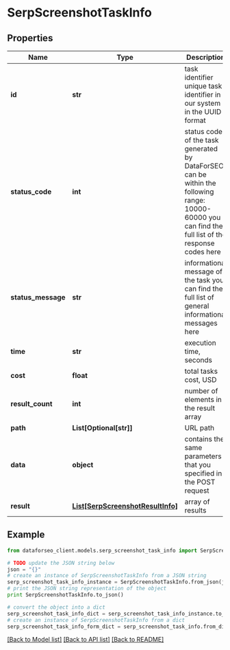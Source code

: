 # SerpScreenshotTaskInfo


## Properties

Name | Type | Description | Notes
------------ | ------------- | ------------- | -------------
**id** | **str** | task identifier unique task identifier in our system in the UUID format | [optional] 
**status_code** | **int** | status code of the task generated by DataForSEO, can be within the following range: 10000-60000 you can find the full list of the response codes here | [optional] 
**status_message** | **str** | informational message of the task you can find the full list of general informational messages here | [optional] 
**time** | **str** | execution time, seconds | [optional] 
**cost** | **float** | total tasks cost, USD | [optional] 
**result_count** | **int** | number of elements in the result array | [optional] 
**path** | **List[Optional[str]]** | URL path | [optional] 
**data** | **object** | contains the same parameters that you specified in the POST request | [optional] 
**result** | [**List[SerpScreenshotResultInfo]**](SerpScreenshotResultInfo.md) | array of results | [optional] 

## Example

```python
from dataforseo_client.models.serp_screenshot_task_info import SerpScreenshotTaskInfo

# TODO update the JSON string below
json = "{}"
# create an instance of SerpScreenshotTaskInfo from a JSON string
serp_screenshot_task_info_instance = SerpScreenshotTaskInfo.from_json(json)
# print the JSON string representation of the object
print SerpScreenshotTaskInfo.to_json()

# convert the object into a dict
serp_screenshot_task_info_dict = serp_screenshot_task_info_instance.to_dict()
# create an instance of SerpScreenshotTaskInfo from a dict
serp_screenshot_task_info_form_dict = serp_screenshot_task_info.from_dict(serp_screenshot_task_info_dict)
```
[[Back to Model list]](../README.md#documentation-for-models) [[Back to API list]](../README.md#documentation-for-api-endpoints) [[Back to README]](../README.md)


